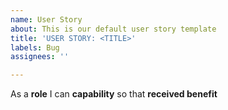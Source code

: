 ```yaml
---
name: User Story
about: This is our default user story template
title: 'USER STORY: <TITLE>'
labels: Bug
assignees: ''

---
```


As a **role** I can **capability** so that **received benefit**
